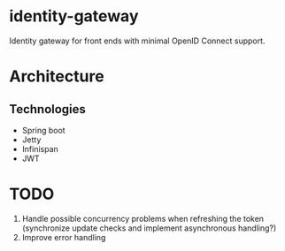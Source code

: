 # identity-gateway
Identity gateway for front ends with minimal OpenID Connect support.

# Architecture

## Technologies
* Spring boot
* Jetty
* Infinispan
* JWT

# TODO
1. Handle possible concurrency problems when refreshing the token (synchronize update checks and implement asynchronous handling?)
2. Improve error handling

